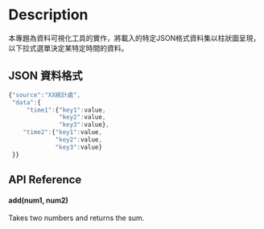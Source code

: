 
# Description 

本專題為資料可視化工具的實作，將載入的特定JSON格式資料集以柱狀圖呈現，以下拉式選單決定某特定時間的資料。


## JSON 資料格式

```javascript
{"source":"XX統計處",
 "data":{
     "time1":{"key1":value,
              "key2":value,
              "key3":value},
    "time2":{"key1":value,
             "key2":value,
             "key3":value}
 }}
```


## API Reference


#### add(num1, num2)

Takes two numbers and returns the sum.
